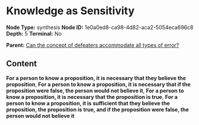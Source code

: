 # Knowledge as Sensitivity

**Node Type:** synthesis
**Node ID:** 1e0a0ed8-ca98-4d82-aca2-5054eca696c8
**Depth:** 5
**Terminal:** No

**Parent:** [Can the concept of defeaters accommodate all types of error?](can-the-concept-of-defeaters-accommodate-all-types-of-error-antithesis-92b16720-9a87-4fb8-a9f0-c021964e4031.md)

## Content

**For a person to know a proposition, it is necessary that they believe the proposition**, **For a person to know a proposition, it is necessary that if the proposition were false, the person would not believe it**, **For a person to know a proposition, it is necessary that the proposition is true**, **For a person to know a proposition, it is sufficient that they believe the proposition, the proposition is true, and if the proposition were false, the person would not believe it**
